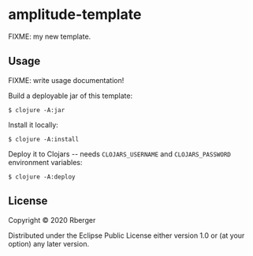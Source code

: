 # amplitude-template

FIXME: my new template.

## Usage

FIXME: write usage documentation!

Build a deployable jar of this template:

    $ clojure -A:jar

Install it locally:

    $ clojure -A:install

Deploy it to Clojars -- needs `CLOJARS_USERNAME` and `CLOJARS_PASSWORD` environment variables:

    $ clojure -A:deploy

## License

Copyright © 2020 Rberger

Distributed under the Eclipse Public License either version 1.0 or (at
your option) any later version.
